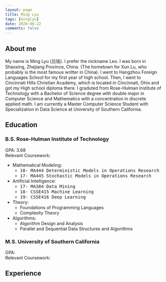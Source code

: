 ```yaml
---
layout: page
title: Ming Lyu
tags: [minglyu]
date: 2020-08-22
comments: false
---
```


## About me
My name is Ming Lyu (吕铭). I prefer the nickname Leo. I was born in Shaoxing, Zhejiang Province, China. (The hometown for Xun Lu, who probably is the most famous writter in China). I went to Hangzhou Foreign Languages School for my first year of high school. Then, I went to Cincinnati Hills Christian Academy, which is located in Cincinnati, Ohio 
and got my High school diploma there. I graduted from Rose-Hulman Institute of Technology with a Bachelor of Science degree with double major in Computer Science and Mathematics with a concentration in discrete applied math. I am currently a Master Computer Science Student with Specialization in Data Science at University of Southern California.

## Education
### B.S. Rose-Hulman Institute of Technology
GPA: 3.68  
Relevant Coursework:
* Mathematical Modeling:
  * <kbd>18- MA444 Deterministic Models in Operations Research </kbd>
  * <kbd>17- MA445 Stochastic Models in Operations Research </kbd>
* Artificial Intelligence:  
  * <kbd>17- MA384 Data Mining </kbd>
  * <kbd>18- CSSE415 Machine Learning</kbd>
  * <kbd>19- CSSE416 Deep Learning</kbd>
* Theory:
  * Foundations of Programming Languages
  * Complexity Theory
* Algorithms:
  * Algorithm Design and Analysis
  * Parallel and Sequential Data Structures and Algorithms

### M.S. University of Southern California
GPA:  
Relevant Coursework:

## Experience
